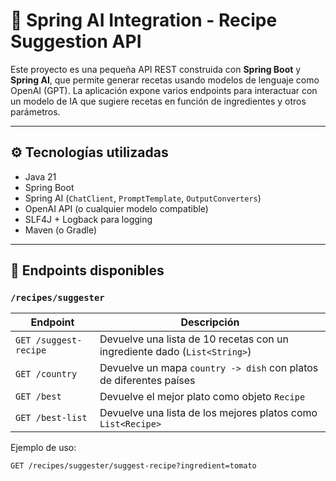 # 🧠 Spring AI Integration - Recipe Suggestion API

Este proyecto es una pequeña API REST construida con **Spring Boot** y **Spring AI**, que permite generar recetas usando modelos de lenguaje como OpenAI (GPT). La aplicación expone varios endpoints para interactuar con un modelo de IA que sugiere recetas en función de ingredientes y otros parámetros.

---

## ⚙️ Tecnologías utilizadas

- Java 21
- Spring Boot
- Spring AI (`ChatClient`, `PromptTemplate`, `OutputConverters`)
- OpenAI API (o cualquier modelo compatible)
- SLF4J + Logback para logging
- Maven (o Gradle)

---

## 🔌 Endpoints disponibles

### `/recipes/suggester`

| Endpoint                          | Descripción                                                                 |
|----------------------------------|-----------------------------------------------------------------------------|
| `GET /suggest-recipe`           | Devuelve una lista de 10 recetas con un ingrediente dado (`List<String>`) |
| `GET /country`                  | Devuelve un mapa `country -> dish` con platos de diferentes países        |
| `GET /best`                     | Devuelve el mejor plato como objeto `Recipe`                               |
| `GET /best-list`                | Devuelve una lista de los mejores platos como `List<Recipe>`              |

Ejemplo de uso:
```http
GET /recipes/suggester/suggest-recipe?ingredient=tomato
